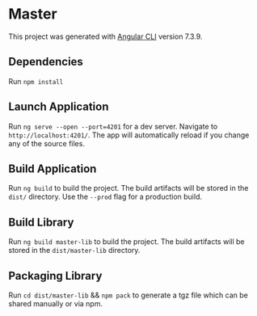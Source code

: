 # Master

This project was generated with [Angular CLI](https://github.com/angular/angular-cli) version 7.3.9.

## Dependencies

Run `npm install`

## Launch Application

Run `ng serve --open --port=4201` for a dev server. Navigate to `http://localhost:4201/`. The app will automatically reload if you change any of the source files.

## Build Application

Run `ng build` to build the project. The build artifacts will be stored in the `dist/` directory. Use the `--prod` flag for a production build.

## Build Library

Run `ng build master-lib` to build the project. The build artifacts will be stored in the `dist/master-lib` directory.

## Packaging Library

Run `cd dist/master-lib` && `npm pack` to generate a tgz file which can be shared manually or via npm.